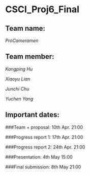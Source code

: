 # CSCI_Proj6_Final

## Team name: 

_ProCameramen_

## Team member: 

_Kangping Hu_

_Xiaoyu Lian_

_Junchi Chu_

_Yuchen Yang_

## Important dates:

###Team + proposal: 10th Apr. 21:00

###Progress report 1: 17th Apr. 21:00

###Progress report 2: 24th Apr. 21:00

###Presentation: 4th May 15:00

###Final submission: 8th May 21:00